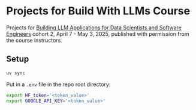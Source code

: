 # Projects for Build With LLMs Course

Projects for [Building LLM Applications for Data Scientists and Software Engineers](https://maven.com/hugo-stefan/building-llm-apps-ds-and-swe-from-first-principles) cohort 2, April 7 - May 3, 2025, published with permission from the course instructors.

## Setup

```bash
uv sync
```

Put in a `.env` file in the repo root directory:

```bash
export HF_token='<token_value>'
export GOOGLE_API_KEY='<token_value>'
```
